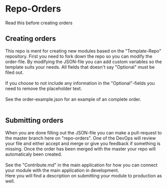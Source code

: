 # Repo-Orders
Read this before creating orders

<h2>Creating orders</h2>
This repo is ment for creating new modules based on the "Template-Repo" repository.
First you need to fork down the repo so you can modify the order-file.
By modifying the JSON-file you can add custom variables so the template suits your needs. 
All fields that doesn't say "Optional" must be filed out.
<br />
<br />
If you choose to not include any information in the "Optional"-fields you need to remove the placeholder text. 
<br />
<br />
See the order-example.json for an example of an complete order.
<br />
<br />
<h2>Submitting orders</h2>
When you are done filling out the JSON-file you can make a pull-request to the master branch here on "repo-orders". 
One of the DevOps will review your file and either accept and merge or give you feedback if something is missing. 
Once the order has been merged with the master your repo will automaticaly been created.
<br />
<br />
See the "Contribute.md" in the main application for how you can connect your module with the main application in development.
<br />
Here you will find a description on submitting your module to production as well. 
